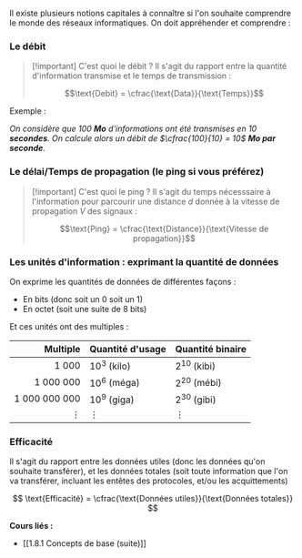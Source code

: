 Il existe plusieurs notions capitales à connaître si l'on souhaite comprendre le monde des réseaux informatiques. On doit appréhender et comprendre : 

### Le débit 

>[!important] C'est quoi le débit ?
>Il s'agit du rapport entre la quantité d'information transmise et le temps de transmission : 
> 
> $$\text{Debit} = \cfrac{\text{Data}}{\text{Temps}}$$

Exemple :

*On considère que $100$ **Mo** d'informations ont été transmises en $10$ **secondes**. 
On calcule alors un débit de $\cfrac{100}{10} = 10$ **Mo par seconde**.*

### Le délai/Temps de propagation (le ping si vous préférez)

>[!important] C'est quoi le ping ?
>Il s'agit du temps nécesssaire à l'information pour parcourir une distance $d$ donnée à la vitesse de propagation $V$ des signaux : 
> 
> $$\text{Ping} = \cfrac{\text{Distance}}{\text{Vitesse de propagation}}$$

### Les unités d'information : exprimant la quantité de données

On exprime les quantités de données de différentes façons :

- En bits (donc soit un $0$ soit un $1$)
- En octet (soit une suite de $8$ bits)

Et ces unités ont des multiples : 

|      Multiple | Quantité d'usage | Quantité binaire |
| -------------:| ---------------- | ---------------- |
|         1 000 | $10^3$ (kilo)    | $2^{10}$ (kibi)  |
|     1 000 000 | $10^6$ (méga)    | $2^{20}$ (mébi)  |
| 1 000 000 000 | $10^9$ (giga)    | $2^{30}$ (gibi)  |
|      $\vdots$ | $\vdots$         | $\vdots$         |

### Efficacité

Il s'agit du rapport entre les données utiles (donc les données qu'on souhaite transférer), et les données totales (soit toute information que l'on va transférer, incluant les entêtes des protocoles, et/ou les acquittements)

$$
\text{Efficacité} = \cfrac{\text{Données utiles}}{\text{Données totales}}
$$


**Cours liés :**
- [[1.8.1 Concepts de base (suite)]]